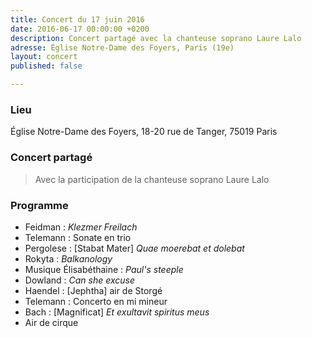 ```yaml
---
title: Concert du 17 juin 2016
date: 2016-06-17 00:00:00 +0200
description: Concert partagé avec la chanteuse soprano Laure Lalo
adresse: Église Notre-Dame des Foyers, Paris (19e)
layout: concert
published: false

---
```

### Lieu

Église Notre-Dame des Foyers, 18-20 rue de Tanger, 75019 Paris

### Concert partagé

> Avec la participation de la chanteuse soprano Laure Lalo

### Programme

* Feidman : _Klezmer Freilach_
* Telemann : Sonate en trio
* Pergolese : \[Stabat Mater\] _Quae moerebat et dolebat_
* Rokyta : _Balkanology_
* Musique Élisabéthaine : _Paul's steeple_
* Dowland : _Can she excuse_
* Haendel : \[Jephtha\] air de Storgé
* Telemann : Concerto en mi mineur
* Bach : \[Magnificat\] _Et exultavit spiritus meus_
* Air de cirque